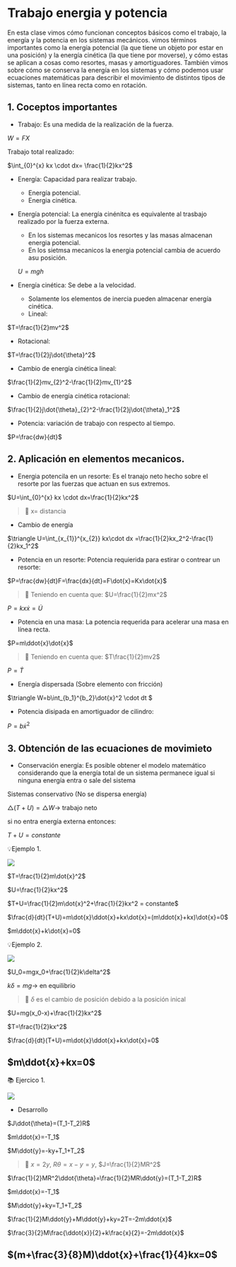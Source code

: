 # Trabajo energia y potencia
En esta clase vimos cómo funcionan conceptos básicos como el trabajo, la energía y la potencia en los sistemas mecánicos. vimos términos importantes como la energía potencial (la que tiene un objeto por estar en una posición) y la energía cinética (la que tiene por moverse), y cómo estas se aplican a cosas como resortes, masas y amortiguadores. También vimos sobre cómo se conserva la energía en los sistemas y cómo podemos usar ecuaciones matemáticas para describir el movimiento de distintos tipos de sistemas, tanto en línea recta como en rotación.

## 1. Coceptos importantes

- Trabajo: Es una medida de la realización de la fuerza.

$W=FX$

Trabajo total realizado:

$\int_{0}^{x} kx \cdot dx= \frac{1}{2}kx^2$

- Energía: Capacidad para realizar trabajo.
  - Energía potencial.
  - Energia cinética.

- Energía potencial: La energía cinénitca es equivalente al trasbajo realizado por la fuerza externa.
  - En los sistemas mecanicos los resortes y las masas almacenan energia potencial.
  - En los sietmsa mecanicos la energia potencial cambia de acuerdo asu posición.
    
  $U=mgh$

- Energía cinética: Se debe a la velocidad.
  - Solamente los elementos de inercia pueden almacenar energía cinética.
  - Lineal:   

$T=\frac{1}{2}mv^2$               
  
- Rotacional:

$T=\frac{1}{2}j\dot{\theta}^2$

- Cambio de energía cinética lineal:

$\frac{1}{2}mv_{2}^2-\frac{1}{2}mv_{1}^2$

- Cambio de energía cinética rotacional:

$\frac{1}{2}j\dot{\theta}_{2}^2-\frac{1}{2}j\dot{\theta}_1^2$

- Potencia: variación de trabajo con respecto al tiempo.

$P=\frac{dw}{dt}$


## 2. Aplicación en elementos mecanicos.

- Energia potencila en un resorte: Es el tranajo neto hecho sobre el resorte por las fuerzas que actuan en sus extremos.

$U=\int_{0}^{x} kx \cdot dx=\frac{1}{2}kx^2$

>🔑 x= distancia 

- Cambio de energía

$\triangle U=\int_{x_{1}}^{x_{2}} kx\cdot dx =\frac{1}{2}kx_2^2-\frac{1}{2}kx_1^2$


- Potencia en un resorte: Potencia requierida para estirar o contrear un resorte:

$P=\frac{dw}{dt}F=\frac{dx}{dt}=F\dot{x}=Kx\dot{x}$

>🔑 Teniendo en cuenta que:
>$U=\frac{1}{2}mx^2$

$P=kx\dot{x}=\dot{U}$

- Potencia en una masa: La potencia requerida para acelerar una masa en línea recta.
  
$P=m\ddot{x}\dot{x}$

>🔑 Teniendo en cuenta que:
>$T\frac{1}{2}mv2$

$P=\dot{T}$

- Energía dispersada (Sobre elemento con fricción)

$\triangle W=b\int_{b_1}^{b_2}\dot{x}^2 \cdot dt $

- Potencia disipada en amortiguador de cilindro:

$P=b\dot{x}^2$

## 3. Obtención de las ecuaciones de movimieto

- Conservación energía: Es posible obtener el modelo matemático considerando que la energía total de un sistema permanece igual si ninguna energía entra o sale del sistema

Sistemas conservativo (No se dispersa energía)

$\triangle (T+U)=\triangle W \rightarrow$ trabajo neto

si no entra energía externa entonces:

$T+U= constante$

💡Ejemplo 1.

![](https://github.com/diegavila00/Apuntes/blob/main/TP/1.png)

$T=\frac{1}{2}m\dot{x}^2$

$U=\frac{1}{2}kx^2$

$T+U=\frac{1}{2}m\dot{x}^2+\frac{1}{2}kx^2 = constante$

$\frac{d}{dt}(T+U)=m\dot{x}\ddot{x}+kx\dot{x}=(m\ddot{x}+kx)\dot{x}=0$

$m\ddot{x}+k\dot{x}=0$


💡Ejemplo 2. 

![](https://github.com/diegavila00/Apuntes/blob/main/TP/2.png)

$U_0=mgx_0+\frac{1}{2}k\delta^2$

$k\delta= mg \rightarrow$ en equilibrio

>🔑
>$\delta$
> es el cambio de posición debido a la posición inical 

$U=mg(x_0-x)+\frac{1}{2}kx^2$

$T=\frac{1}{2}kx^2$

$\frac{d}{dt}(T+U)=m\dot{x}\ddot{x}+kx\dot{x}=0$

$m\ddot{x}+kx=0$
-

📚 Ejercico 1. 

![](https://github.com/diegavila00/Apuntes/blob/main/TP/3.png)

- Desarrollo

$J\ddot{\theta}=(T_1-T_2)R$

$m\ddot{x}=-T_1$

$M\ddot{y}=-ky+T_1+T_2$

>🔑
>$x=2y$,
>$R\theta=x-y=y$,
>$J=\frac{1}{2}MR^2$

$\frac{1}{2}MR^2\ddot{\theta}=\frac{1}{2}MR\ddot{y}=(T_1-T_2)R$

$m\ddot{x}=-T_1$

$M\ddot{y}+ky=T_1+T_2$

$\frac{1}{2}M\ddot{y}+M\ddot{y}+ky=2T=-2m\ddot{x}$

$\frac{3}{2}M\frac{\ddot{x}}{2}+k\frac{x}{2}=-2m\ddot{x}$

$(m+\frac{3}{8}M)\ddot{x}+\frac{1}{4}kx=0$
-




